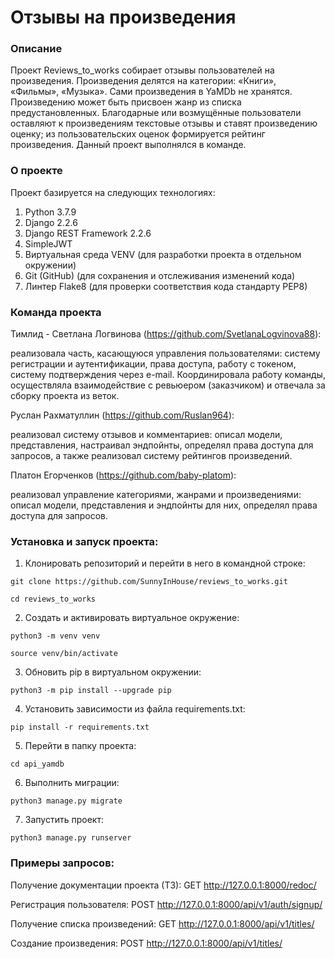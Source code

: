 # Отзывы на произведения

### Описание
Проект Reviews_to_works собирает отзывы пользователей на произведения. 
Произведения делятся на категории: «Книги», «Фильмы», «Музыка». Сами произведения в YaMDb не хранятся. Произведению может быть присвоен жанр  из списка предустановленных.
Благодарные или возмущённые пользователи оставляют к произведениям текстовые отзывы и ставят произведению оценку; из пользовательских оценок формируется рейтинг произведения.
Данный проект выполнялся в команде.

### О проекте
Проект базируется на следующих технологиях:
1. Python 3.7.9
2. Django 2.2.6
3. Django REST Framework 2.2.6
4. SimpleJWT
5. Виртуальная среда VENV (для разработки проекта в отдельном окружении)
6. Git (GitHub) (для сохранения и отслеживания изменений кода)
7. Линтер Flake8 (для проверки соответствия кода стандарту PEP8)

### Команда проекта
Тимлид - Светлана Логвинова (https://github.com/SvetlanaLogvinova88):

реализовала часть, касающуюся управления пользователями: систему регистрации и аутентификации, права доступа, работу с токеном, систему подтверждения через e-mail. Координировала работу команды, осуществляла взаимодействие с ревьюером (заказчиком) и отвечала за сборку проекта из веток.

Руслан Рахматуллин (https://github.com/Ruslan964):

реализовал систему отзывов и комментариев: описал модели, представления, настраивал эндпойнты, определял права доступа для запросов, а также реализовал систему рейтингов произведений.

Платон Егорченков (https://github.com/baby-platom):

реализовал управление категориями, жанрами и произведениями: описал модели, представления и эндпойнты для них, определял права доступа для запросов.

### Установка и запуск проекта:
1. Клонировать репозиторий и перейти в него в командной строке:
```
git clone https://github.com/SunnyInHouse/reviews_to_works.git
```
```
cd reviews_to_works
```

2. Cоздать и активировать виртуальное окружение:
```
python3 -m venv venv
```
```
source venv/bin/activate
```

3. Обновить pip в виртуальном окружении:
```
python3 -m pip install --upgrade pip
```

4. Установить зависимости из файла requirements.txt:
```
pip install -r requirements.txt
```

5. Перейти в папку проекта:
```
cd api_yamdb
```

6. Выполнить миграции:
```
python3 manage.py migrate
```

7. Запустить проект:
```
python3 manage.py runserver
```

### Примеры запросов:

Получение документации проекта (ТЗ):
GET http://127.0.0.1:8000/redoc/

Регистрация пользователя:
POST http://127.0.0.1:8000/api/v1/auth/signup/

Получение списка произведений:
GET http://127.0.0.1:8000/api/v1/titles/

Создание произведения:
POST http://127.0.0.1:8000/api/v1/titles/
